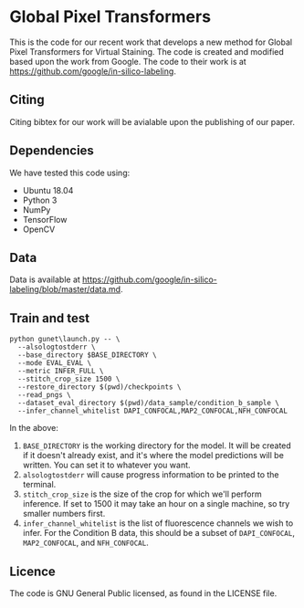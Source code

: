 # Global Pixel Transformers

This is the code for our recent work that develops a new method for Global Pixel Transformers for Virtual Staining.
The code is created and modified based upon the work from Google. The code to their work is at
https://github.com/google/in-silico-labeling.


## Citing
Citing bibtex for our work will be avialable upon the publishing of our paper.

## Dependencies
We have tested this code using:
* Ubuntu 18.04
* Python 3
* NumPy
* TensorFlow
* OpenCV

## Data
Data is available at https://github.com/google/in-silico-labeling/blob/master/data.md.


## Train and test

    python gunet\launch.py -- \
      --alsologtostderr \
      --base_directory $BASE_DIRECTORY \
      --mode EVAL_EVAL \
      --metric INFER_FULL \
      --stitch_crop_size 1500 \
      --restore_directory $(pwd)/checkpoints \
      --read_pngs \
      --dataset_eval_directory $(pwd)/data_sample/condition_b_sample \
      --infer_channel_whitelist DAPI_CONFOCAL,MAP2_CONFOCAL,NFH_CONFOCAL

In the above:

1.  `BASE_DIRECTORY` is the working directory for the model. It will be created
    if it doesn't already exist, and it's where the model predictions will be
    written. You can set it to whatever you want.
1.  `alsologtostderr` will cause progress information to be printed to the
    terminal.
1.  `stitch_crop_size` is the size of the crop for which we'll perform
    inference. If set to 1500 it may take an hour on a single machine, so try
    smaller numbers first.
1.  `infer_channel_whitelist` is the list of fluorescence channels we wish to
    infer. For the Condition B data, this should be a subset of `DAPI_CONFOCAL`,
    `MAP2_CONFOCAL`, and `NFH_CONFOCAL`.

## Licence
The code is GNU General Public licensed, as found in the LICENSE file.
